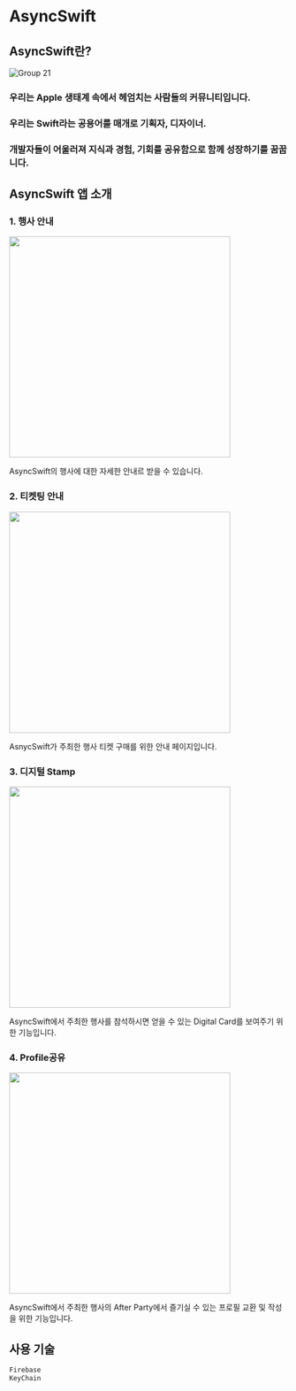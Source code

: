# AsyncSwift
## AsyncSwift란?
![Group 21](https://user-images.githubusercontent.com/55151796/208451012-9b8b1fbe-62ea-4173-9ce1-852ac9367e04.jpg)
### 우리는 Apple 생태계 속에서 헤엄치는 사람들의 커뮤니티입니다. 
### 우리는 Swift라는 공용어를 매개로 기획자, 디자이너. 
### 개발자들이 어울러져 지식과 경험, 기회를 공유함으로 함께 성장하기를 꿈꿉니다.


## AsyncSwift 앱 소개
### 1. 행사 안내
<p align="left">
<img src="https://user-images.githubusercontent.com/55151796/208431915-2793d71c-109d-4c81-8617-b51ff76d82e9.PNG" height=400>
</p>
AsyncSwift의 행사에 대한 자세한 안내르 받을 수 있습니다.

### 2. 티켓팅 안내
<p align="left">
<img src="https://user-images.githubusercontent.com/55151796/208436508-34ada2d0-17b3-4232-9d6d-47a263798f13.PNG" height=400>
</p>
AsnycSwift가 주최한 행사 티켓 구매를 위한 안내 페이지입니다.

### 3. 디지털 Stamp 
<p align="left">
<img src="https://user-images.githubusercontent.com/55151796/208449937-a5b313e9-f783-42fe-a0d3-4ea8bd60ffd4.PNG" height=400>
</p>
AsyncSwift에서 주최한 행사를 참석하시면 얻을 수 있는 Digital Card를 보여주기 위한 기능입니다.

### 4. Profile공유
<p align="left">
<img src="https://user-images.githubusercontent.com/55151796/208449952-9f69dcc4-9757-4be6-a8c7-3746805da469.PNG" height=400>
</p>
AsyncSwift에서 주최한 행사의 After Party에서 즐기실 수 있는 프로필 교환 및 작성을 위한 기능입니다.

## 사용 기술
```Swift
Firebase
KeyChain
```
